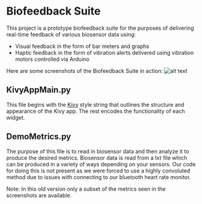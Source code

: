 # Biofeedback Suite
This project is a prototype biofeedback suite for the purposes of delivering real-time feedback of various biosensor data using:
- Visual feedback in the form of bar meters and graphs
- Haptic feedback in the form of vibration alerts delivered using vibration motors controlled via Arduino

Here are some screenshots of the Biofeedback Suite in action:
![alt text](http://imgur.com/H9Tjv4w "Widget name infographic")
 


## KivyAppMain.py
This file begins with the [Kivy](https://kivy.org/) style string that outlines the structure and appearance of the Kivy app. The rest encodes the functionality of each widget. 

## DemoMetrics.py
The purpose of this file is to read in biosensor data and then analyze it to produce the desired metrics. Biosensor data is read from a txt file which can be produced in a variety of ways depending on your sensors. Our code for doing this is not present as we were forced to use a highly convoluted method due to issues with connecting to our bluetooth heart rate monitor. 

Note: In this old version only a subset of the metrics seen in the screenshots are available.
